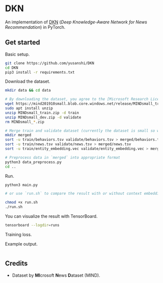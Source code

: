 # DKN

An implementation of [DKN](https://dl.acm.org/doi/abs/10.1145/3178876.3186175) (_Deep Knowledge-Aware Network for News Recommendation_) in PyTorch.

## Get started

Basic setup.

```bash
git clone https://github.com/yusanshi/DKN
cd DKN
pip3 install -r requirements.txt
```

Download the dataset.

```bash
mkdir data && cd data

# By downloading the dataset, you agree to the [Microsoft Research License Terms](https://go.microsoft.com/fwlink/?LinkID=206977). For more detail about the dataset, see https://msnews.github.io/.
wget https://mind201910small.blob.core.windows.net/release/MINDsmall_train.zip https://mind201910small.blob.core.windows.net/release/MINDsmall_dev.zip
sudo apt install unzip
unzip MINDsmall_train.zip -d train
unzip MINDsmall_dev.zip -d validate
rm MINDsmall_*.zip

# Merge train and validate dataset (currently the dataset is small so we do so to enlarge it, you can also only use train dataset by skipping this step and modifying `base_dir` from './data/merged' to './data/train' in data_preprocess.py)
mkdir merged
sort -u train/behaviors.tsv validate/behaviors.tsv > merged/behaviors.tsv
sort -u train/news.tsv validate/news.tsv > merged/news.tsv
sort -u train/entity_embedding.vec validate/entity_embedding.vec > merged/entity_embedding.vec

# Preprocess data in `merged` into appropriate format
python3 data_preprocess.py
cd ..
```

Run.

```bash
python3 main.py

# or use `run.sh` to compare the result with or without context embedding, attention mechanism.

chmod +x run.sh
./run.sh
```

You can visualize the result with TensorBoard.

```bash
tensorboard --logdir=runs
```

Training loss.

Example output.

```

```

## Credits

- Dataset by **MI**crosoft **N**ews **D**ataset (MIND).
